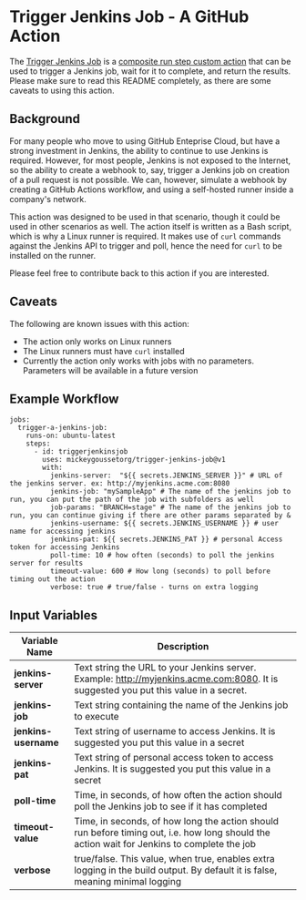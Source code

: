 # Trigger Jenkins Job - A GitHub Action

The [Trigger Jenkins Job](https://github.com/mickeygoussetorg/trigger-jenkins-job) is a [composite run step custom action](https://docs.github.com/en/actions/creating-actions/creating-a-composite-run-steps-action) that can be used to trigger a Jenkins job, wait for it to complete, and return the results.  Please make sure to read this README completely, as there are some caveats to using this action.

## Background

For many people who move to using GitHub Enteprise Cloud, but have a strong investment in Jenkins, the ability to continue to use Jenkins is required. However, for most people, Jenkins is not exposed to the Internet, so the ability to create a webhook to, say, trigger a Jenkins job on creation of a pull request is not possible.   We can, however, simulate a webhook by creating a GitHub Actions workflow, and using a self-hosted runner inside a company's network.

This action was designed to be used in that scenario, though it could be used in other scenarios as well.  The action itself is written as a Bash script, which is why a Linux runner is required. It makes use of `curl` commands against the Jenkins API to trigger and poll, hence the need for `curl` to be installed on the runner.

Please feel free to contribute back to this action if you are interested. 

## Caveats

The following are known issues with this action:

- The action only works on Linux runners
- The Linux runners must have `curl` installed
- Currently the action only works with jobs with no parameters. Parameters will be available in a future version

## Example Workflow

```
jobs:
  trigger-a-jenkins-job:
    runs-on: ubuntu-latest
    steps:
      - id: triggerjenkinsjob
        uses: mickeygoussetorg/trigger-jenkins-job@v1
        with:
          jenkins-server:  "${{ secrets.JENKINS_SERVER }}" # URL of the jenkins server. ex: http://myjenkins.acme.com:8080
          jenkins-job: "mySampleApp" # The name of the jenkins job to run, you can put the path of the job with subfolders as well
          job-params: "BRANCH=stage" # The name of the jenkins job to run, you can continue giving if there are other params separated by &
          jenkins-username: ${{ secrets.JENKINS_USERNAME }} # user name for accessing jenkins
          jenkins-pat: ${{ secrets.JENKINS_PAT }} # personal Access token for accessing Jenkins
          poll-time: 10 # how often (seconds) to poll the jenkins server for results
          timeout-value: 600 # How long (seconds) to poll before timing out the action
          verbose: true # true/false - turns on extra logging
```

## Input Variables

Variable Name | Description
------------- | -----------
**jenkins-server** | Text string the URL to your Jenkins server. Example: http://myjenkins.acme.com:8080. It is suggested you put this value in a secret.
**jenkins-job** | Text string containing the name of the Jenkins job to execute
**jenkins-username** | Text string of username to access Jenkins. It is suggested you put this value in a secret
**jenkins-pat** | Text string of personal access token to access Jenkins. It is suggested you put this value in a secret
**poll-time** | Time, in seconds, of how often the action should poll the Jenkins job to see if it has completed
**timeout-value** | Time, in seconds, of how long the action should run before timing out, i.e. how long should the action wait for Jenkins to complete the job
**verbose** | true/false. This value, when true, enables extra logging in the build output. By default it is false, meaning minimal logging
